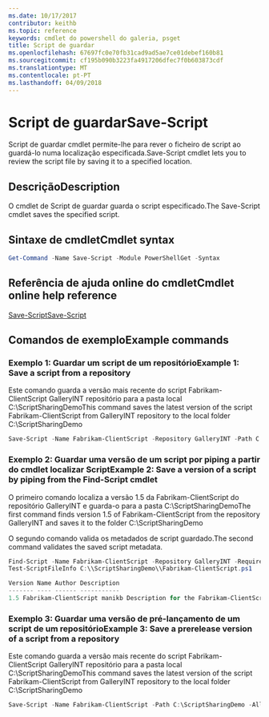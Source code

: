 ```yaml
---
ms.date: 10/17/2017
contributor: keithb
ms.topic: reference
keywords: cmdlet do powershell do galeria, psget
title: Script de guardar
ms.openlocfilehash: 67697fc0e70fb31cad9ad5ae7ce01debef160b81
ms.sourcegitcommit: cf195b090b3223fa4917206dfec7f0b603873cdf
ms.translationtype: MT
ms.contentlocale: pt-PT
ms.lasthandoff: 04/09/2018
---
```

# <a name="save-script"></a><span data-ttu-id="239f3-103">Script de guardar</span><span class="sxs-lookup"><span data-stu-id="239f3-103">Save-Script</span></span>

<span data-ttu-id="239f3-104">Script de guardar cmdlet permite-lhe para rever o ficheiro de script ao guardá-lo numa localização especificada.</span><span class="sxs-lookup"><span data-stu-id="239f3-104">Save-Script cmdlet lets you to review the script file by saving it to a specified location.</span></span>

## <a name="description"></a><span data-ttu-id="239f3-105">Descrição</span><span class="sxs-lookup"><span data-stu-id="239f3-105">Description</span></span>

<span data-ttu-id="239f3-106">O cmdlet de Script de guardar guarda o script especificado.</span><span class="sxs-lookup"><span data-stu-id="239f3-106">The Save-Script cmdlet saves the specified script.</span></span>

## <a name="cmdlet-syntax"></a><span data-ttu-id="239f3-107">Sintaxe de cmdlet</span><span class="sxs-lookup"><span data-stu-id="239f3-107">Cmdlet syntax</span></span>

```powershell
Get-Command -Name Save-Script -Module PowerShellGet -Syntax
```
## <a name="cmdlet-online-help-reference"></a><span data-ttu-id="239f3-108">Referência de ajuda online do cmdlet</span><span class="sxs-lookup"><span data-stu-id="239f3-108">Cmdlet online help reference</span></span>

[<span data-ttu-id="239f3-109">Save-Script</span><span class="sxs-lookup"><span data-stu-id="239f3-109">Save-Script</span></span>](http://go.microsoft.com/fwlink/?LinkId=619786)

## <a name="example-commands"></a><span data-ttu-id="239f3-110">Comandos de exemplo</span><span class="sxs-lookup"><span data-stu-id="239f3-110">Example commands</span></span>

### <a name="example-1-save-a-script-from-a-repository"></a><span data-ttu-id="239f3-111">Exemplo 1: Guardar um script de um repositório</span><span class="sxs-lookup"><span data-stu-id="239f3-111">Example 1: Save a script from a repository</span></span>
<span data-ttu-id="239f3-112">Este comando guarda a versão mais recente do script Fabrikam-ClientScript GalleryINT repositório para a pasta local C:\ScriptSharingDemo</span><span class="sxs-lookup"><span data-stu-id="239f3-112">This command saves the latest version of the script Fabrikam-ClientScript from GalleryINT repository to the local folder C:\ScriptSharingDemo</span></span>

```powershell
Save-Script -Name Fabrikam-ClientScript -Repository GalleryINT -Path C:\ScriptSharingDemo
```

### <a name="example-2-save-a-version-of-a-script-by-piping-from-the-find-script-cmdlet"></a><span data-ttu-id="239f3-113">Exemplo 2: Guardar uma versão de um script por piping a partir do cmdlet localizar Script</span><span class="sxs-lookup"><span data-stu-id="239f3-113">Example 2: Save a version of a script by piping from the Find-Script cmdlet</span></span>

<span data-ttu-id="239f3-114">O primeiro comando localiza a versão 1.5 da Fabrikam-ClientScript do repositório GalleryINT e guarda-o para a pasta C:\ScriptSharingDemo</span><span class="sxs-lookup"><span data-stu-id="239f3-114">The first command finds version 1.5 of Fabrikam-ClientScript from the repository GalleryINT and saves it to the folder C:\ScriptSharingDemo</span></span>

<span data-ttu-id="239f3-115">O segundo comando valida os metadados de script guardado.</span><span class="sxs-lookup"><span data-stu-id="239f3-115">The second command validates the saved script metadata.</span></span>

```powershell
Find-Script -Name Fabrikam-ClientScript -Repository GalleryINT -RequiredVersion 1.5 | Save-Script -Path C:\\ScriptSharingDemo
Test-ScriptFileInfo C:\\ScriptSharingDemo\\Fabrikam-ClientScript.ps1

Version Name Author Description
------- ---- ------ -----------
1.5 Fabrikam-ClientScript manikb Description for the Fabrikam-ClientScript script
```

### <a name="example-3-save-a-prerelease-version-of-a-script-from-a-repository"></a><span data-ttu-id="239f3-116">Exemplo 3: Guardar uma versão de pré-lançamento de um script de um repositório</span><span class="sxs-lookup"><span data-stu-id="239f3-116">Example 3: Save a prerelease version of a script from a repository</span></span>
<span data-ttu-id="239f3-117">Este comando guarda a versão mais recente do script Fabrikam-ClientScript GalleryINT repositório para a pasta local C:\ScriptSharingDemo</span><span class="sxs-lookup"><span data-stu-id="239f3-117">This command saves the latest version of the script Fabrikam-ClientScript from GalleryINT repository to the local folder C:\ScriptSharingDemo</span></span>

```powershell
Save-Script -Name Fabrikam-ClientScript -Path C:\ScriptSharingDemo -AllowPrerelease
```